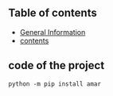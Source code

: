 ## Table of contents
* [General Information](#general-info)
* [contents](#contents)

## code of the project
```
python -m pip install amar

```

